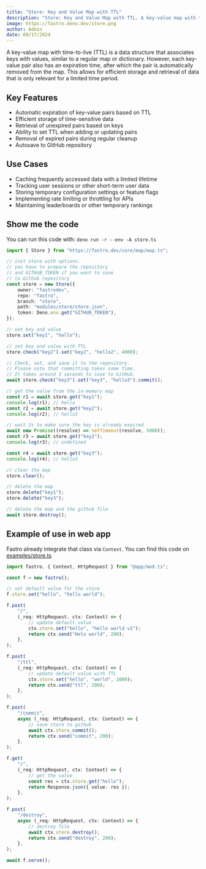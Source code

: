 ```yaml
---
title: "Store: Key and Value Map with TTL"
description: "Store: Key and Value Map with TTL. A key-value map with time-to-live (TTL) is a data structure that associates keys with values, similar to a regular map or dictionary"
image: https://fastro.deno.dev/store.png
author: Admin
date: 09/17/2024
---
```


A key-value map with time-to-live (TTL) is a data structure that associates keys
with values, similar to a regular map or dictionary. However, each key-value
pair also has an expiration time, after which the pair is automatically removed
from the map. This allows for efficient storage and retrieval of data that is
only relevant for a limited time period.

## Key Features

- Automatic expiration of key-value pairs based on TTL
- Efficient storage of time-sensitive data
- Retrieval of unexpired pairs based on keys
- Ability to set TTL when adding or updating pairs
- Removal of expired pairs during regular cleanup
- Autosave to GitHub repository

## Use Cases

- Caching frequently accessed data with a limited lifetime
- Tracking user sessions or other short-term user data
- Storing temporary configuration settings or feature flags
- Implementing rate limiting or throttling for APIs
- Maintaining leaderboards or other temporary rankings

## Show me the code

You can run this code with: `deno run -r --env -A store.ts`

```ts
import { Store } from "https://fastro.dev/core/map/map.ts";

// init store with options.
// you have to prepare the repository
// and GITHUB_TOKEN if you want to save
// to Github repository
const store = new Store({
    owner: "fastrodev",
    repo: "fastro",
    branch: "store",
    path: "modules/store/store.json",
    token: Deno.env.get("GITHUB_TOKEN"),
});

// set key and value
store.set("key1", "hello");

// set key and value with TTL
store.check("key2").set("key2", "hello2", 4000);

// Check, set, and save it to the repository.
// Please note that committing takes some time.
// It takes around 3 seconds to save to GitHub.
await store.check("key3").set("key3", "hello3").commit();

// get the value from the in-memory map
const r1 = await store.get("key1");
console.log(r1); // hello
const r2 = await store.get("key2");
console.log(r2); // hello2

// wait 2s to make sure the key is already expired
await new Promise((resolve) => setTimeout(resolve, 5000));
const r3 = await store.get("key2");
console.log(r3); // undefined

const r4 = await store.get("key3");
console.log(r4); // hello3

// clear the map
store.clear();

// delete the map
store.delete("key1");
store.delete("key3");

// delete the map and the github file
await store.destroy();
```

## Example of use in web app

Fastro already integrate that class via `Context`. You can find this code on
[examples/store.ts](https://raw.githubusercontent.com/fastrodev/fastro/main/examples/store.ts)

```ts
import fastro, { Context, HttpRequest } from "@app/mod.ts";

const f = new fastro();

// set default value for the store
f.store.set("hello", "hello world");

f.post(
    "/",
    (_req: HttpRequest, ctx: Context) => {
        // update default value
        ctx.store.set("hello", "hello world v2");
        return ctx.send("Helo world", 200);
    },
);

f.post(
    "/ttl",
    (_req: HttpRequest, ctx: Context) => {
        // update default value with TTL
        ctx.store.set("hello", "world", 1000);
        return ctx.send("ttl", 200);
    },
);

f.post(
    "/commit",
    async (_req: HttpRequest, ctx: Context) => {
        // save store to github
        await ctx.store.commit();
        return ctx.send("commit", 200);
    },
);

f.get(
    "/",
    (_req: HttpRequest, ctx: Context) => {
        // get the value
        const res = ctx.store.get("hello");
        return Response.json({ value: res });
    },
);

f.post(
    "/destroy",
    async (_req: HttpRequest, ctx: Context) => {
        // destroy file
        await ctx.store.destroy();
        return ctx.send("destroy", 200);
    },
);

await f.serve();
```
